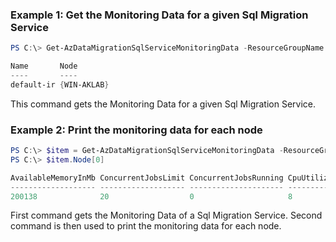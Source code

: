 ### Example 1: Get the Monitoring Data for a given Sql Migration Service
```powershell
PS C:\> Get-AzDataMigrationSqlServiceMonitoringData -ResourceGroupName "MyRG" -SqlMigrationServiceName "MySqlMS" | Select *

Name       Node
----       ----
default-ir {WIN-AKLAB}
```

This command gets the Monitoring Data for a given Sql Migration Service.

### Example 2: Print the monitoring data for each node
```powershell
PS C:\> $item = Get-AzDataMigrationSqlServiceMonitoringData -ResourceGroupName "MyRG" -SqlMigrationService "MySqlMS"
PS C:\> $item.Node[0] 

AvailableMemoryInMb ConcurrentJobsLimit ConcurrentJobsRunning CpuUtilization MaxConcurrentJob NodeName     ReceivedByte     SentByte
------------------- ------------------- --------------------- -------------- ---------------- --------     ------------     --------
200138              20                  0                     8                               WIN-AKLAB    9.33309006690979 5.433871746063232
```

First command gets the Monitoring Data of a Sql Migration Service. Second command is then used to print the monitoring data for each node.

